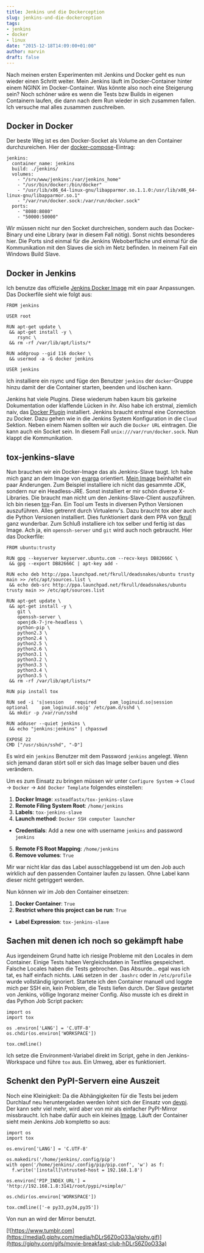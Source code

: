 ```yaml
---
title: Jenkins und die Dockerception
slug: jenkins-und-die-dockerception
tags:
- jenkins
- docker
- linux
date: "2015-12-18T14:09:00+01:00"
author: marvin
draft: false
---
```

Nach meinen ersten Experimenten mit Jenkins und Docker geht es nun wieder einen Schritt weiter. Mein Jenkins läuft im Docker-Container hinter einem NGINX im Docker-Container. Was könnte also noch eine Steigerung sein? Noch schöner wäre es wenn die Tests bzw Builds in eigenen Containern laufen, die dann nach dem Run wieder in sich zusammen fallen. Ich versuche mal alles zusammen zuschreiben.

Docker in Docker
----------------

Der beste Weg ist es den Docker-Socket als Volume an den Container durchzureichen. Hier der [docker-compose](https://docs.docker.com/compose/)-Eintrag:

```
jenkins:
  container_name: jenkins
  build: ./jenkins/
  volumes:
    - "/srv/www/jenkins:/var/jenkins_home"
    - "/usr/bin/docker:/bin/docker"
    - "/usr/lib/x86_64-linux-gnu/libapparmor.so.1.1.0:/usr/lib/x86_64-linux-gnu/libapparmor.so.1"
    - "/var/run/docker.sock:/var/run/docker.sock"
  ports:
    - "8080:8080"
    - "50000:50000"
```

Wir müssen nicht nur den Socket durchreichen, sondern auch das Docker-Binary und eine Library (war in diesem Fall nötig). Sonst nichts besonderes hier. Die Ports sind einmal für die Jenkins Weboberfläche und einmal für die Kommunikation mit den Slaves die sich im Netz befinden. In meinem Fall ein Windows Build Slave.

Docker in Jenkins
-----------------

Ich benutze das offizielle [Jenkins Docker Image](https://hub.docker.com/_/jenkins/) mit ein paar Anpassungen. Das Dockerfile sieht wie folgt aus:

```
FROM jenkins

USER root

RUN apt-get update \
 && apt-get install -y \
    rsync \
 && rm -rf /var/lib/apt/lists/*

RUN addgroup --gid 116 docker \
 && usermod -a -G docker jenkins

USER jenkins
```

Ich installiere ein rsync und füge den Benutzer `jenkins` der `docker`-Gruppe hinzu damit der die Container starten, beenden und löschen kann.

Jenkins hat viele Plugins. Diese wiederum haben kaum bis garkeine Dokumentation oder klaffende Lücken in ihr. Also habe ich erstmal, ziemlich naiv, das [Docker Plugin](https://wiki.jenkins-ci.org/display/JENKINS/Docker+Plugin) installiert. Jenkins braucht erstmal eine Connection zu Docker. Dazu gehen wie in die Jenkins System Konfiguration in die `Cloud` Sektion. Neben einem Namen sollten wir auch die `Docker URL` eintragen. Die kann auch ein Socket sein. In diesem Fall `unix:///var/run/docker.sock`. Nun klappt die Kommunikation.

tox-jenkins-slave
-----------------

Nun brauchen wir ein Docker-Image das als Jenkins-Slave taugt. Ich habe mich ganz an dem Image von [evarga](https://hub.docker.com/r/evarga/jenkins-slave/) orientiert. [Mein Image](https://hub.docker.com/r/xsteadfastx/tox-jenkins-slave/) beinhaltet ein paar Änderungen. Zum Beispiel installiere ich nicht das gesammte JDK, sondern nur ein Headless-JRE. Sonst installiert er mir schön diverse X-Libraries. Die braucht man nicht um den Jenkins-Slave-Client auszuführen. Ich bin riesen [tox](https://tox.readthedocs.org)-Fan. Ein Tool um Tests in diversen Python Versionen auszuführen. Alles getrennt durch Virtualenv's. Dazu braucht tox aber auch die Python Versionen installiert. Dies funktioniert dank dem PPA von [fkrull](https://launchpad.net/~fkrull/+archive/ubuntu/deadsnakes) ganz wunderbar. Zum Schluß installiere ich tox selber und fertig ist das Image. Ach ja, ein `openssh-server` und `git` wird auch noch gebraucht. Hier das Dockerfile:

```
FROM ubuntu:trusty

RUN gpg --keyserver keyserver.ubuntu.com --recv-keys DB82666C \
 && gpg --export DB82666C | apt-key add -

RUN echo deb http://ppa.launchpad.net/fkrull/deadsnakes/ubuntu trusty main >> /etc/apt/sources.list \
 && echo deb-src http://ppa.launchpad.net/fkrull/deadsnakes/ubuntu trusty main >> /etc/apt/sources.list

RUN apt-get update \
 && apt-get install -y \
    git \
    openssh-server \
    openjdk-7-jre-headless \
    python-pip \
    python2.3 \
    python2.4 \
    python2.5 \
    python2.6 \
    python3.1 \
    python3.2 \
    python3.3 \
    python3.4 \
    python3.5 \
 && rm -rf /var/lib/apt/lists/*

RUN pip install tox

RUN sed -i 's|session    required     pam_loginuid.so|session    optional     pam_loginuid.so|g' /etc/pam.d/sshd \
 && mkdir -p /var/run/sshd

RUN adduser --quiet jenkins \
 && echo "jenkins:jenkins" | chpasswd

EXPOSE 22
CMD ["/usr/sbin/sshd", "-D"]
```

Es wird ein `jenkins` Benutzer mit dem Password `jenkins` angelegt. Wenn sich jemand daran stört soll er sich das Image selber bauen und dies verändern.

Um es zum Einsatz zu bringen müssen wir unter `Configure System` -> `Cloud` -> `Docker` -> `Add Docker Template` folgendes einstellen:

1. **Docker Image**: `xsteadfastx/tox-jenkins-slave`
2. **Remote Filing System Root**: `/home/jenkins`
3. **Labels**: `tox-jenkins-slave`
4. **Launch method**: `Docker SSH computer launcher`
  * **Credentials**: Add a new one with username `jenkins` and password `jenkins`
5. **Remote FS Root Mapping**: `/home/jenkins`
6. **Remove volumes**: `True`

Mir war nicht klar das das Label ausschlaggebend ist um den Job auch wirklich auf den passenden Container laufen zu lassen. Ohne Label kann dieser nicht getriggert werden.

Nun können wir im Job den Container einsetzen:

1. **Docker Container**: `True`
2. **Restrict where this project can be run**: `True`
  * **Label Expression**: `tox-jenkins-slave`

Sachen mit denen ich noch so gekämpft habe
------------------------------------------

Aus irgendeinem Grund hatte ich riesige Probleme mit den Locales in dem Container. Einige Tests haben Vergleichsdaten in Textfiles gespeichert. Falsche Locales haben die Tests gebrochen. Das Absurde... egal was ich tat, es half einfach nichts. `LANG` setzen in der `.bashrc` oder in `/etc/profile` wurde vollständig ignoriert. Startete ich den Container manuell und loggte mich per SSH ein, kein Problem, die Tests liefen durch. Der Slave gestartet von Jenkins, völlige Ingoranz meiner Config. Also musste ich es direkt in das Python Job Script packen:

```
import os
import tox

os .environ['LANG'] = 'C.UTF-8'
os.chdir(os.environ['WORKSPACE'])

tox.cmdline()
```

Ich setze die Environment-Variabel direkt im Script, gehe in den Jenkins-Workspace und führe `tox` aus. Ein Umweg, aber es funktioniert.

Schenkt den PyPI-Servern eine Auszeit
-------------------------------------

Noch eine Kleinigkeit: Da die Abhängigkeiten für die Tests bei jedem Durchlauf neu heruntergeladen werden lohnt sich der Einsatz von [devpi](http://doc.devpi.net/). Der kann sehr viel mehr, wird aber von mir als einfacher PyPI-Mirror missbraucht. Ich habe dafür auch ein kleines [Image](https://hub.docker.com/r/xsteadfastx/devpi/). Läuft der Container sieht mein Jenkins Job kompletto so aus:

```
import os
import tox

os.environ['LANG'] = 'C.UTF-8'

os.makedirs('/home/jenkins/.config/pip')
with open('/home/jenkins/.config/pip/pip.conf', 'w') as f:
  f.write('[install]\ntrusted-host = 192.168.1.8')

os.environ['PIP_INDEX_URL'] = 'http://192.168.1.8:3141/root/pypi/+simple/'

os.chdir(os.environ['WORKSPACE'])

tox.cmdline(['-e py33,py34,py35'])
```

Von nun an wird der Mirror benutzt.

[![https://www.tumblr.com](https://media0.giphy.com/media/hDLrS6Z0oO33a/giphy.gif)](https://giphy.com/gifs/movie-breakfast-club-hDLrS6Z0oO33a)